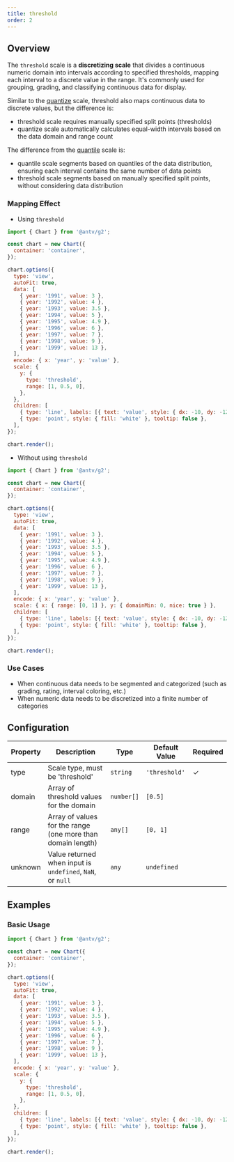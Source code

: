 ```yaml
---
title: threshold
order: 2
---
```


## Overview

The `threshold` scale is a **discretizing scale** that divides a continuous numeric domain into intervals according to specified thresholds, mapping each interval to a discrete value in the range. It's commonly used for grouping, grading, and classifying continuous data for display.

Similar to the [quantize](/en/manual/core/scale/quantize) scale, threshold also maps continuous data to discrete values, but the difference is:

- threshold scale requires manually specified split points (thresholds)
- quantize scale automatically calculates equal-width intervals based on the data domain and range count

The difference from the [quantile](/en/manual/core/scale/quantile) scale is:

- quantile scale segments based on quantiles of the data distribution, ensuring each interval contains the same number of data points
- threshold scale segments based on manually specified split points, without considering data distribution

### Mapping Effect

- Using `threshold`

```js | ob { autoMount: true }
import { Chart } from '@antv/g2';

const chart = new Chart({
  container: 'container',
});

chart.options({
  type: 'view',
  autoFit: true,
  data: [
    { year: '1991', value: 3 },
    { year: '1992', value: 4 },
    { year: '1993', value: 3.5 },
    { year: '1994', value: 5 },
    { year: '1995', value: 4.9 },
    { year: '1996', value: 6 },
    { year: '1997', value: 7 },
    { year: '1998', value: 9 },
    { year: '1999', value: 13 },
  ],
  encode: { x: 'year', y: 'value' },
  scale: {
    y: {
      type: 'threshold',
      range: [1, 0.5, 0],
    },
  },
  children: [
    { type: 'line', labels: [{ text: 'value', style: { dx: -10, dy: -12 } }] },
    { type: 'point', style: { fill: 'white' }, tooltip: false },
  ],
});

chart.render();
```

- Without using `threshold`

```js | ob { autoMount: true }
import { Chart } from '@antv/g2';

const chart = new Chart({
  container: 'container',
});

chart.options({
  type: 'view',
  autoFit: true,
  data: [
    { year: '1991', value: 3 },
    { year: '1992', value: 4 },
    { year: '1993', value: 3.5 },
    { year: '1994', value: 5 },
    { year: '1995', value: 4.9 },
    { year: '1996', value: 6 },
    { year: '1997', value: 7 },
    { year: '1998', value: 9 },
    { year: '1999', value: 13 },
  ],
  encode: { x: 'year', y: 'value' },
  scale: { x: { range: [0, 1] }, y: { domainMin: 0, nice: true } },
  children: [
    { type: 'line', labels: [{ text: 'value', style: { dx: -10, dy: -12 } }] },
    { type: 'point', style: { fill: 'white' }, tooltip: false },
  ],
});

chart.render();
```

### Use Cases

- When continuous data needs to be segmented and categorized (such as grading, rating, interval coloring, etc.)
- When numeric data needs to be discretized into a finite number of categories

## Configuration

| Property | Description                                                   | Type       | Default Value | Required |
| -------- | ------------------------------------------------------------- | ---------- | ------------- | -------- |
| type     | Scale type, must be 'threshold'                               | `string`   | `'threshold'` | ✓        |
| domain   | Array of threshold values for the domain                      | `number[]` | `[0.5]`       |          |
| range    | Array of values for the range (one more than domain length)  | `any[]`    | `[0, 1]`      |          |
| unknown  | Value returned when input is `undefined`, `NaN`, or `null`   | `any`      | `undefined`   |          |

## Examples

### Basic Usage

```js | ob { autoMount: true }
import { Chart } from '@antv/g2';

const chart = new Chart({
  container: 'container',
});

chart.options({
  type: 'view',
  autoFit: true,
  data: [
    { year: '1991', value: 3 },
    { year: '1992', value: 4 },
    { year: '1993', value: 3.5 },
    { year: '1994', value: 5 },
    { year: '1995', value: 4.9 },
    { year: '1996', value: 6 },
    { year: '1997', value: 7 },
    { year: '1998', value: 9 },
    { year: '1999', value: 13 },
  ],
  encode: { x: 'year', y: 'value' },
  scale: {
    y: {
      type: 'threshold',
      range: [1, 0.5, 0],
    },
  },
  children: [
    { type: 'line', labels: [{ text: 'value', style: { dx: -10, dy: -12 } }] },
    { type: 'point', style: { fill: 'white' }, tooltip: false },
  ],
});

chart.render();
```
